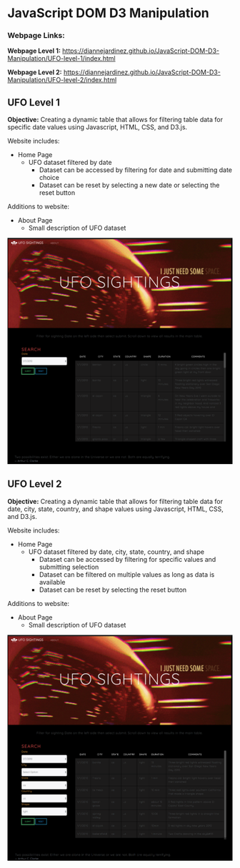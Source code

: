 
# JavaScript DOM D3 Manipulation

### Webpage Links:

**Webpage Level 1:** https://diannejardinez.github.io/JavaScript-DOM-D3-Manipulation/UFO-level-1/index.html

**Webpage Level 2:** https://diannejardinez.github.io/JavaScript-DOM-D3-Manipulation/UFO-level-2/index.html


## UFO Level 1
**Objective:** Creating a dynamic table that allows for filtering table data for specific date values using Javascript, HTML, CSS, and D3.js.

Website includes:
- Home Page
    - UFO dataset filtered by date
        - Dataset can be accessed by filtering for date and submitting date choice 
        - Dataset can be reset by selecting a new date or selecting the reset button

Additions to website:
- About Page
    - Small description of UFO dataset

![](https://github.com/diannejardinez/javascript-challenge/blob/master/JavaScript-DOM-D3-Manipulation/UFO-level-1/static/images/home_page_lvl1.png)

## UFO Level 2
**Objective:** Creating a dynamic table that allows for filtering table data for date, city, state, country, and shape values using Javascript, HTML, CSS, and D3.js.

Website includes:
- Home Page
    - UFO dataset filtered by date, city, state, country, and shape
        - Dataset can be accessed by filtering for specific values and submitting selection 
        - Dataset can be filtered on multiple values as long as data is available
        - Dataset can be reset by selecting the reset button

Additions to website:
- About Page
    - Small description of UFO dataset

![](https://github.com/diannejardinez/diannejardinez.github.io/blob/master/JavaScript-DOM-D3-Manipulation/UFO-level-2/home_page_lvl2.png)